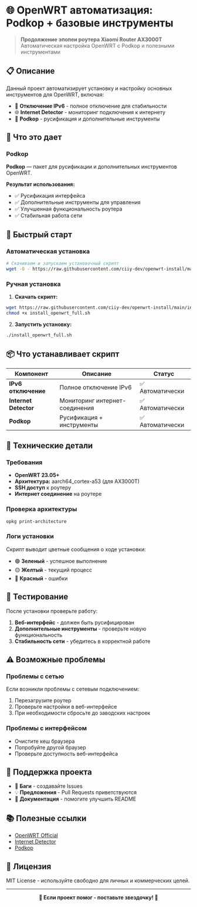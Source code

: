 # 🌐 OpenWRT автоматизация: Podkop + базовые инструменты

> **Продолжение эпопеи роутера Xiaomi Router AX3000T**  
> Автоматическая настройка OpenWRT с Podkop и полезными инструментами

## 📋 Описание

Данный проект автоматизирует установку и настройку основных инструментов для OpenWRT, включая:

- 🚫 **Отключение IPv6** - полное отключение для стабильности
- 🌐 **Internet Detector** - мониторинг подключения к интернету  
- 🔧 **Podkop** - русификация и дополнительные инструменты

## 🎯 Что это дает

### Podkop
**Podkop** — пакет для русификации и дополнительных инструментов OpenWRT.

**Результат использования:**
- ✅ Русификация интерфейса
- ✅ Дополнительные инструменты для управления
- ✅ Улучшенная функциональность роутера
- ✅ Стабильная работа сети

## 🚀 Быстрый старт

### Автоматическая установка

```bash
# Скачиваем и запускаем установочный скрипт
wget -O - https://raw.githubusercontent.com/ciiy-dev/openwrt-install/main/install_openwrt_full.sh | sh
```

### Ручная установка

1. **Скачать скрипт:**
```bash
wget https://raw.githubusercontent.com/ciiy-dev/openwrt-install/main/install_openwrt_full.sh
chmod +x install_openwrt_full.sh
```

2. **Запустить установку:**
```bash
./install_openwrt_full.sh
```

## 📦 Что устанавливает скрипт

| Компонент | Описание | Статус |
|-----------|----------|--------|
| **IPv6 отключение** | Полное отключение IPv6 | ✅ Автоматически |
| **Internet Detector** | Мониторинг интернет-соединения | ✅ Автоматически |
| **Podkop** | Русификация + инструменты | ✅ Автоматически |

## 🔧 Технические детали

### Требования
- **OpenWRT 23.05+** 
- **Архитектура:** aarch64_cortex-a53 (для AX3000T)
- **SSH доступ** к роутеру
- **Интернет соединение** на роутере

### Проверка архитектуры
```bash
opkg print-architecture
```

### Логи установки
Скрипт выводит цветные сообщения о ходе установки:
- 🟢 **Зеленый** - успешное выполнение
- 🟡 **Желтый** - текущий процесс  
- 🔴 **Красный** - ошибки

## 🧪 Тестирование

После установки проверьте работу:

1. **Веб-интерфейс** - должен быть русифицирован
2. **Дополнительные инструменты** - проверьте новую функциональность
3. **Стабильность сети** - убедитесь в корректной работе

## ⚠️ Возможные проблемы

### Проблемы с сетью
Если возникли проблемы с сетевым подключением:

1. Перезагрузите роутер
2. Проверьте настройки в веб-интерфейсе
3. При необходимости сбросьте до заводских настроек

### Проблемы с интерфейсом
- Очистите кеш браузера
- Попробуйте другой браузер
- Проверьте доступность веб-интерфейса

## 🤝 Поддержка проекта

- 🐛 **Баги** - создавайте Issues
- 💡 **Предложения** - Pull Requests приветствуются  
- 📖 **Документация** - помогите улучшить README

## 📚 Полезные ссылки

- [OpenWRT Official](https://openwrt.org/)
- [Internet Detector](https://github.com/gSpotx2f/packages-openwrt)
- [Podkop](https://github.com/gSpotx2f/packages-openwrt)

## 📄 Лицензия

MIT License - используйте свободно для личных и коммерческих целей.

---

<div align="center">
  <strong>🌟 Если проект помог - поставьте звездочку! 🌟</strong>
</div>